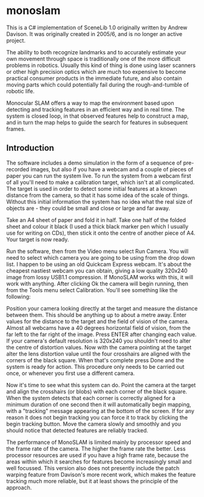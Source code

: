 # monoslam

This is a C# implementation of SceneLib 1.0 originally written by Andrew Davison. It was originally created in 2005/6, and is no longer an active project.

The ability to both recognize landmarks and to accurately estimate your own movement through space is traditionally one of the more difficult problems in robotics. Usually this kind of thing is done using laser scanners or other high precision optics which are much too expensive to become practical consumer products in the immediate future, and also contain moving parts which could potentially fail during the rough-and-tumble of robotic life.

Monocular SLAM offers a way to map the environment based upon detecting and tracking features in an efficient way and in real time. The system is closed loop, in that observed features help to construct a map, and in turn the map helps to guide the search for features in subsequent frames.

## Introduction

The software includes a demo simulation in the form of a sequence of pre-recorded images, but also if you have a webcam and a couple of pieces of paper you can run the system live. To run the system from a webcam first of all you'll need to make a calibration target, which isn't at all complicated. The target is used in order to detect some initial features at a known distance from the camera, so that it has some idea of the scale of things. Without this initial information the system has no idea what the real size of objects are - they could be small and close or large and far away.

Take an A4 sheet of paper and fold it in half. Take one half of the folded sheet and colour it black (I used a thick black marker pen which I usually use for writing on CDs), then stick it onto the centre of another piece of A4. Your target is now ready.

Run the software, then from the Video menu select Run Camera. You will need to select which camera you are going to be using from the drop down list. I happen to be using an old Quickcam Express webcam. It's about the cheapest nastiest webcam you can obtain, giving a low quality 320x240 image from lossy USB1.1 compression. If MonoSLAM works with this, it will work with anything. After clicking Ok the camera will begin running, then from the Tools menu select Calibration. You'll see something like the following:



Position your camera looking directly at the target and measure the distance between them. This should be anything up to about a metre away. Enter values for the distance to the target and the field of vision of the camera. Almost all webcams have a 40 degrees horizontal field of vision, from the far left to the far right of the image. Press ENTER after changing each value. If your camera's default resolution is 320x240 you shouldn't need to alter the centre of distortion values. Now with the camera pointing at the target alter the lens distortion value until the four crosshairs are aligned with the corners of the black square. When that's complete press Done and the system is ready for action. This procedure only needs to be carried out once, or whenever you first use a different camera.

Now it's time to see what this system can do. Point the camera at the target and align the crosshairs (or blobs) with each corner of the black square. When the system detects that each corner is correctly aligned for a minimum duration of one second then it will automatically begin mapping, with a "tracking" message appearing at the bottom of the screen. If for any reason it does not begin tracking you can force it to track by clicking the begin tracking button. Move the camera slowly and smoothly and you should notice that detected features are reliably tracked.



The performance of MonoSLAM is limited mainly by processor speed and the frame rate of the camera. The higher the frame rate the better. Less processor resources are used if you have a high frame rate, because the areas within which it searches for features become increasingly small and well focussed. This version also does not presently include the patch warping feature from Davison's more recent work, which makes the feature tracking much more reliable, but it at least shows the principle of the approach.

